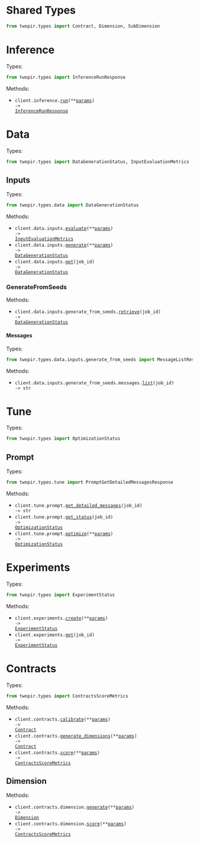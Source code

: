 # Shared Types

```python
from twopir.types import Contract, Dimension, SubDimension
```

# Inference

Types:

```python
from twopir.types import InferenceRunResponse
```

Methods:

- <code title="post /inference/run">client.inference.<a href="./src/twopir/resources/inference.py">run</a>(\*\*<a href="src/twopir/types/inference_run_params.py">params</a>) -> <a href="./src/twopir/types/inference_run_response.py">InferenceRunResponse</a></code>

# Data

Types:

```python
from twopir.types import DataGenerationStatus, InputEvaluationMetrics
```

## Inputs

Types:

```python
from twopir.types.data import DataGenerationStatus
```

Methods:

- <code title="post /data/input/evaluate">client.data.inputs.<a href="./src/twopir/resources/data/inputs/inputs.py">evaluate</a>(\*\*<a href="src/twopir/types/data/input_evaluate_params.py">params</a>) -> <a href="./src/twopir/types/input_evaluation_metrics.py">InputEvaluationMetrics</a></code>
- <code title="post /data/input/generate">client.data.inputs.<a href="./src/twopir/resources/data/inputs/inputs.py">generate</a>(\*\*<a href="src/twopir/types/data/input_generate_params.py">params</a>) -> <a href="./src/twopir/types/data_generation_status.py">DataGenerationStatus</a></code>
- <code title="get /data/input/generate/{job_id}">client.data.inputs.<a href="./src/twopir/resources/data/inputs/inputs.py">get</a>(job_id) -> <a href="./src/twopir/types/data_generation_status.py">DataGenerationStatus</a></code>

### GenerateFromSeeds

Methods:

- <code title="get /data/input/generate_from_seeds/{job_id}">client.data.inputs.generate_from_seeds.<a href="./src/twopir/resources/data/inputs/generate_from_seeds/generate_from_seeds.py">retrieve</a>(job_id) -> <a href="./src/twopir/types/data_generation_status.py">DataGenerationStatus</a></code>

#### Messages

Types:

```python
from twopir.types.data.inputs.generate_from_seeds import MessageListResponse
```

Methods:

- <code title="get /data/input/generate_from_seeds/{job_id}/messages">client.data.inputs.generate_from_seeds.messages.<a href="./src/twopir/resources/data/inputs/generate_from_seeds/messages.py">list</a>(job_id) -> str</code>

# Tune

Types:

```python
from twopir.types import OptimizationStatus
```

## Prompt

Types:

```python
from twopir.types.tune import PromptGetDetailedMessagesResponse
```

Methods:

- <code title="get /tune/prompt/{job_id}/messages">client.tune.prompt.<a href="./src/twopir/resources/tune/prompt.py">get_detailed_messages</a>(job_id) -> str</code>
- <code title="get /tune/prompt/{job_id}">client.tune.prompt.<a href="./src/twopir/resources/tune/prompt.py">get_status</a>(job_id) -> <a href="./src/twopir/types/optimization_status.py">OptimizationStatus</a></code>
- <code title="post /tune/prompt">client.tune.prompt.<a href="./src/twopir/resources/tune/prompt.py">optimize</a>(\*\*<a href="src/twopir/types/tune/prompt_optimize_params.py">params</a>) -> <a href="./src/twopir/types/optimization_status.py">OptimizationStatus</a></code>

# Experiments

Types:

```python
from twopir.types import ExperimentStatus
```

Methods:

- <code title="post /experiments">client.experiments.<a href="./src/twopir/resources/experiments.py">create</a>(\*\*<a href="src/twopir/types/experiment_create_params.py">params</a>) -> <a href="./src/twopir/types/experiment_status.py">ExperimentStatus</a></code>
- <code title="get /experiments/{job_id}">client.experiments.<a href="./src/twopir/resources/experiments.py">get</a>(job_id) -> <a href="./src/twopir/types/experiment_status.py">ExperimentStatus</a></code>

# Contracts

Types:

```python
from twopir.types import ContractsScoreMetrics
```

Methods:

- <code title="post /contracts/calibrate">client.contracts.<a href="./src/twopir/resources/contracts/contracts.py">calibrate</a>(\*\*<a href="src/twopir/types/contract_calibrate_params.py">params</a>) -> <a href="./src/twopir/types/shared/contract.py">Contract</a></code>
- <code title="post /contracts/generate_dimensions">client.contracts.<a href="./src/twopir/resources/contracts/contracts.py">generate_dimensions</a>(\*\*<a href="src/twopir/types/contract_generate_dimensions_params.py">params</a>) -> <a href="./src/twopir/types/shared/contract.py">Contract</a></code>
- <code title="post /contracts/score">client.contracts.<a href="./src/twopir/resources/contracts/contracts.py">score</a>(\*\*<a href="src/twopir/types/contract_score_params.py">params</a>) -> <a href="./src/twopir/types/contracts_score_metrics.py">ContractsScoreMetrics</a></code>

## Dimension

Methods:

- <code title="post /contracts/dimensions/generate">client.contracts.dimension.<a href="./src/twopir/resources/contracts/dimension.py">generate</a>(\*\*<a href="src/twopir/types/contracts/dimension_generate_params.py">params</a>) -> <a href="./src/twopir/types/shared/dimension.py">Dimension</a></code>
- <code title="post /contracts/dimensions/score">client.contracts.dimension.<a href="./src/twopir/resources/contracts/dimension.py">score</a>(\*\*<a href="src/twopir/types/contracts/dimension_score_params.py">params</a>) -> <a href="./src/twopir/types/contracts_score_metrics.py">ContractsScoreMetrics</a></code>
